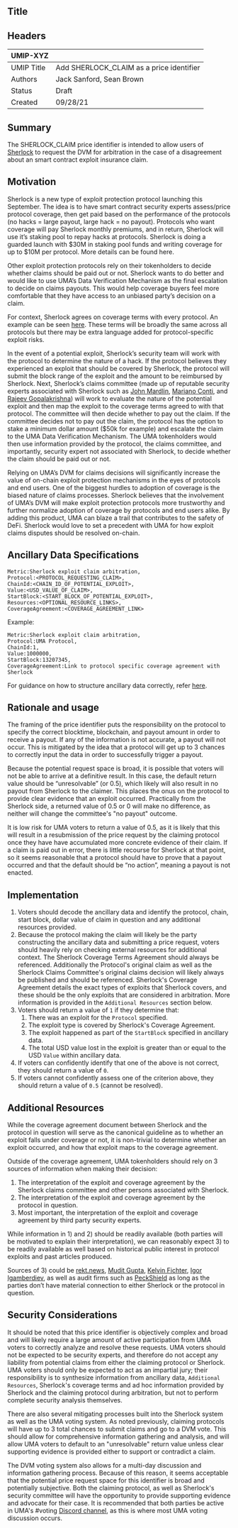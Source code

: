 ## Title

## Headers
| UMIP-XYZ          |                                                                        |
|-------------------|------------------------------------------------------------------------|
| UMIP Title        | Add SHERLOCK_CLAIM as a price identifier                                         |
| Authors           | Jack Sanford, Sean Brown                            |
| Status            | Draft                                                              |
| Created           | 09/28/21                                                               |

## Summary

The SHERLOCK_CLAIM price identifier is intended to allow users of [Sherlock](https://sherlock.xyz/) to request the DVM for arbitration in the case of a disagreement about an smart contract exploit insurance claim.

## Motivation

Sherlock is a new type of exploit protection protocol launching this September. The idea is to have smart contract security experts assess/price protocol coverage, then get paid based on the performance of the protocols (no hacks = large payout, large hack = no payout). Protocols who want coverage will pay Sherlock monthly premiums, and in return, Sherlock will use it’s staking pool to repay hacks at protocols. Sherlock is doing a guarded launch with $30M in staking pool funds and writing coverage for up to $10M per protocol. More details can be found here. 

Other exploit protection protocols rely on their tokenholders to decide whether claims should be paid out or not. Sherlock wants to do better and would like to use UMA’s Data Verification Mechanism as the final escalation to decide on claims payouts. This would help coverage buyers feel more comfortable that they have access to an unbiased party’s decision on a claim.

For context, Sherlock agrees on coverage terms with every protocol. An example can be seen [here](https://docs.google.com/document/d/19OEnspNhO-U3CosXt9NRSyfWlnJFq2Z1VnqGA8yJAkM/edit#heading=h.8uxda5sbuvuu). These terms will be broadly the same across all protocols but there may be extra language added for protocol-specific exploit risks. 

In the event of a potential exploit, Sherlock’s security team will work with the protocol to determine the nature of a hack. If the protocol believes they experienced an exploit that should be covered by Sherlock, the protocol will submit the block range of the exploit and the amount to be reimbursed by Sherlock. Next, Sherlock’s claims committee (made up of reputable security experts associated with Sherlock such as [John Mardlin](https://twitter.com/maurelian_), [Mariano Conti](https://twitter.com/nanexcool), and [Rajeev Gopalakrishna](https://twitter.com/0xRajeev)) will work to evaluate the nature of the potential exploit and then map the exploit to the coverage terms agreed to with that protocol. The committee will then decide whether to pay out the claim. If the committee decides not to pay out the claim, the protocol has the option to stake a minimum dollar amount ($50k for example) and escalate the claim to the UMA Data Verification Mechanism. The UMA tokenholders would then use information provided by the protocol, the claims committee, and importantly, security expert not associated with Sherlock, to decide whether the claim should be paid out or not. 

Relying on UMA’s DVM for claims decisions will significantly increase the value of on-chain exploit protection mechanisms in the eyes of protocols and end users. One of the biggest hurdles to adoption of coverage is the biased nature of claims processes. Sherlock believes that the involvement of UMA’s DVM will make exploit protection protocols more trustworthy and further normalize adoption of coverage by protocols and end users alike. By adding this product, UMA can blaze a trail that contributes to the safety of DeFi. Sherlock would love to set a precedent with UMA for how exploit claims disputes should be resolved on-chain. 

## Ancillary Data Specifications

```
Metric:Sherlock exploit claim arbitration,
Protocol:<PROTOCOL_REQUESTING_CLAIM>,
ChainId:<CHAIN_ID_OF_POTENTIAL_EXPLOIT>,
Value:<USD_VALUE_OF_CLAIM>,
StartBlock:<START_BLOCK_OF_POTENTIAL_EXPLOIT>,
Resources:<OPTIONAL_RESOURCE_LINKS>,
CoverageAgreement:<COVERAGE_AGREEMENT_LINK>
```

Example:
```
Metric:Sherlock exploit claim arbitration,
Protocol:UMA Protocol,
ChainId:1,
Value:1000000,
StartBlock:13207345,
CoverageAgreement:Link to protocol specific coverage agreement with Sherlock
```

For guidance on how to structure ancillary data correctly, refer [here](https://docs.umaproject.org/uma-tokenholders/guidance-on-adding-price-identifiers#ancillary-data-specification).

## Rationale and usage

The framing of the price identifier puts the responsibility on the protocol to specify the correct blocktime, blockchain, and payout amount in order to receive a payout. If any of the information is not accurate, a payout will not occur. This is mitigated by the idea that a protocol will get up to 3 chances to correctly input the data in order to successfully trigger a payout.

Because the potential request space is broad, it is possible that voters will not be able to arrive at a definitive result. In this case, the default return value should be “unresolvable” (or 0.5), which likely will also result in no payout from Sherlock to the claimer. This places the onus on the protocol to provide clear evidence that an exploit occurred. Practically from the Sherlock side, a returned value of 0.5 or 0 will make no difference, as neither will change the committee's "no payout" outcome.

It is low risk for UMA voters to return a value of 0.5, as it is likely that this will result in a resubmission of the price request by the claiming protocol once they have have accumulated more concrete evidence of their claim. If a claim is paid out in error, there is little recourse for Sherlock at that point, so it seems reasonable that a protocol should have to prove that a payout occurred and that the default should be “no action”, meaning a payout is not enacted.

## Implementation

1. Voters should decode the ancillary data and identify the protocol, chain, start block, dollar value of claim in question and any additional resources provided.
2. Because the protocol making the claim will likely be the party constructing the ancillary data and submitting a price request, voters should heavily rely on checking external resources for additional context. The Sherlock Coverage Terms Agreement should always be referenced. Additionally the Protocol's original claim as well as the Sherlock Claims Committee's original claims decision will likely always be published and should be referenced. Sherlock's Coverage Agreement details the exact types of exploits that Sherlock covers, and these should be the only exploits that are considered in arbitration. More information is provided in the `Additional Resources` section below.
3. Voters should return a value of `1` if they determine that:
   1. There was an exploit for the `Protocol` specified.
   2. The exploit type is covered by Sherlock's Coverage Agreement.
   3. The exploit happened as part of the `StartBlock` specified in ancillary data.
   4. The total USD value lost in the exploit is greater than or equal to the USD `Value` within ancillary data.
4. If voters can confidently identify that one of the above is not correct, they should return a value of `0`.
5. If voters cannot confidently assess one of the criterion above, they should return a value of `0.5` (cannot be resolved).

## Additional Resources
While the coverage agreement document between Sherlock and the protocol in question will serve as the canonical guideline as to whether an exploit falls under coverage or not, it is non-trivial to determine whether an exploit occurred, and how that exploit maps to the coverage agreement. 

Outside of the coverage agreement, UMA tokenholders should rely on 3 sources of information when making their decision:
1) The interpretation of the exploit and coverage agreement by the Sherlock claims committee and other persons associated with Sherlock. 
2) The interpretation of the exploit and coverage agreement by the protocol in question.
3) Most important, the interpretation of the exploit and coverage agreement by third party security experts. 

While information in 1) and 2) should be readily available (both parties will be motivated to explain their interpretation), we can reasonably expect 3) to be readily available as well based on historical public interest in protocol exploits and past articles produced. 

Sources of 3) could be [rekt.news](https://twitter.com/RektHQ), [Mudit Gupta](https://twitter.com/Mudit__Gupta), [Kelvin Fichter](https://twitter.com/kelvinfichter), [Igor Igamberdiev](https://twitter.com/FrankResearcher), as well as audit firms such as [PeckShield](https://twitter.com/peckshield) as long as the parties don’t have material connection to either Sherlock or the protocol in question. 

## Security Considerations

It should be noted that this price identifier is objectively complex and broad and will likely require a large amount of active participation from UMA voters to correctly analyze and resolve these requests. UMA voters should not be expected to be security experts, and therefore do not accept any liability from potential claims from either the claiming protocol or Sherlock. UMA voters should only be expected to act as an impartial jury; their responsibility is to synthesize information from ancillary data, `Additional Resources`, Sherlock's coverage terms and ad hoc information provided by Sherlock and the claiming protocol during arbitration, but not to perform complete security analysis themselves.

There are also several mitigating processes built into the Sherlock system as well as the UMA voting system. As noted previously, claiming protocols will have up to 3 total chances to submit claims and go to a DVM vote. This should allow for comprehensive information gathering and analysis, and will allow UMA voters to default to an "unresolvable" return value unless clear supporting evidence is provided either to support or contradict a claim.

The DVM voting system also allows for a multi-day discussion and information gathering process. Because of this reason, it seems acceptable that the potential price request space for this identifier is broad and potentially subjective. Both the claiming protocol, as well as Sherlock's security committee will have the opportunity to provide supporting evidence and advocate for their case. It is recommended that both parties be active in UMA's #voting [Discord channel](https://discord.gg/YE4h2YAb), as this is where most UMA voting discussion occurs.  